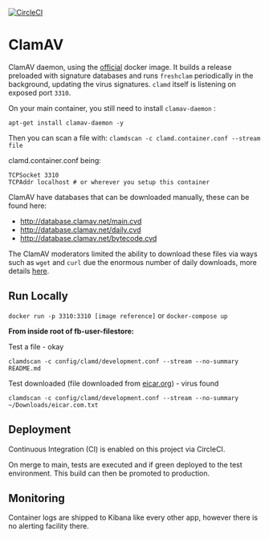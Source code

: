 [![CircleCI](https://circleci.com/gh/ministryofjustice/clamav/tree/main.svg?style=svg)](https://circleci.com/gh/ministryofjustice/clamav/tree/main)

# ClamAV

ClamAV daemon, using the [official](https://github.com/Cisco-Talos/clamav/blob/main/README.Docker.md) docker image.
It builds a release preloaded with signature databases and runs `freshclam` periodically in the background,
updating the virus signatures. `clamd` itself is listening on exposed port `3310`.

On your main container, you still need to install `clamav-daemon` :

`apt-get install clamav-daemon -y`

Then you can scan a file with: `clamdscan -c clamd.container.conf --stream file`

clamd.container.conf being:
```
TCPSocket 3310
TCPAddr localhost # or wherever you setup this container
```

ClamAV have databases that can be downloaded manually, these can be found here:
- http://database.clamav.net/main.cvd
- http://database.clamav.net/daily.cvd
- http://database.clamav.net/bytecode.cvd

The ClamAV moderators limited the ability to download these files via ways such as `wget` and `curl` due the enormous number of daily downloads, more details [here](https://www.mail-archive.com/clamav-users@lists.clamav.net/msg49810.html).

## Run Locally
`docker run -p 3310:3310 [image reference]`
or
`docker-compose up`

**From inside root of fb-user-filestore:**

Test a file - okay

`clamdscan -c config/clamd/development.conf --stream --no-summary README.md`

Test downloaded (file downloaded from [eicar.org](https://www.eicar.org/)) - virus found

`clamdscan -c config/clamd/development.conf --stream --no-summary ~/Downloads/eicar.com.txt`

## Deployment

Continuous Integration (CI) is enabled on this project via CircleCI.

On merge to main, tests are executed and if green deployed to the test environment. This build can then be promoted to production.

## Monitoring

Container logs are shipped to Kibana like every other app, however there is no alerting facility there.

